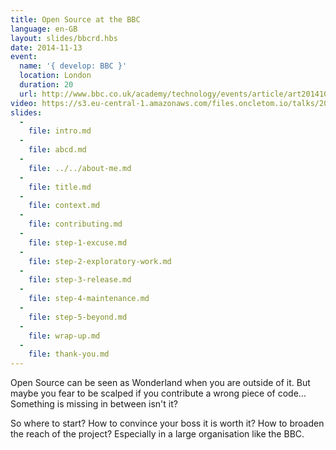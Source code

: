 ```yaml
---
title: Open Source at the BBC
language: en-GB
layout: slides/bbcrd.hbs
date: 2014-11-13
event:
  name: '{ develop: BBC }'
  location: London
  duration: 20
  url: http://www.bbc.co.uk/academy/technology/events/article/art20141001095726612
video: https://s3.eu-central-1.amazonaws.com/files.oncletom.io/talks/2014/bbc-develop.mp4
slides:
  -
    file: intro.md
  -
    file: abcd.md
  -
    file: ../../about-me.md
  -
    file: title.md
  -
    file: context.md
  -
    file: contributing.md
  -
    file: step-1-excuse.md
  -
    file: step-2-exploratory-work.md
  -
    file: step-3-release.md
  -
    file: step-4-maintenance.md
  -
    file: step-5-beyond.md
  -
    file: wrap-up.md
  -
    file: thank-you.md
---
```


Open Source can be seen as Wonderland when you are outside of it. But maybe you fear to be scalped if you contribute a wrong piece of code… Something is missing in between isn't it?

So where to start? How to convince your boss it is worth it? How  to broaden the reach of the project? Especially in a large organisation like the BBC.
